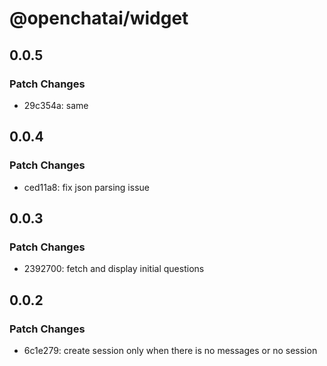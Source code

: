 # @openchatai/widget

## 0.0.5

### Patch Changes

- 29c354a: same

## 0.0.4

### Patch Changes

- ced11a8: fix json parsing issue

## 0.0.3

### Patch Changes

- 2392700: fetch and display initial questions

## 0.0.2

### Patch Changes

- 6c1e279: create session only when there is no messages or no session
